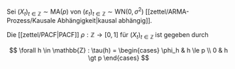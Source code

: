 Sei $(X_t)_{t \in \mathbb{Z}} \sim \text{MA}(p)$ von $(\varepsilon_t)_{t \in \mathbb{Z}} \sim \text{WN}(0, \sigma^2)$ [[zettel/ARMA-Prozess/Kausale Abhängigkeit|kausal abhängig]].

Die [[zettel/PACF|PACF]] $\rho : \mathbb{Z} \to [0, 1]$ für $(X_t)_{t \in \mathbb{Z}}$ ist gegeben durch

$$
	\forall h \in \mathbb{Z} : \tau(h) = \begin{cases}
		\phi_h & h \le p \\
		0 & h \gt p
	\end{cases}
$$